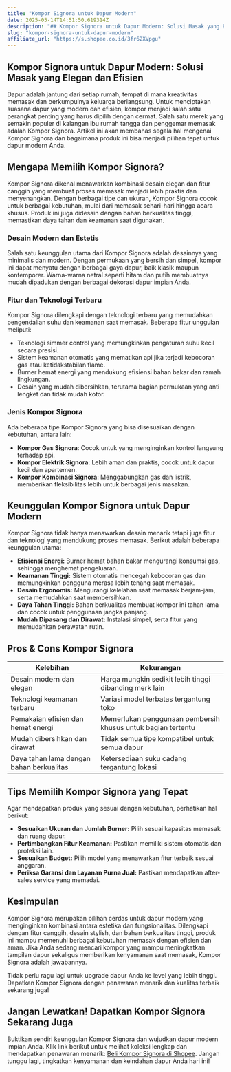 ```yaml
---
title: "Kompor Signora untuk Dapur Modern"
date: 2025-05-14T14:51:50.619314Z
description: "## Kompor Signora untuk Dapur Modern: Solusi Masak yang Elegan dan Efisien..."
slug: "kompor-signora-untuk-dapur-modern"
affiliate_url: "https://s.shopee.co.id/3fr62XVpgu"
---
```

## Kompor Signora untuk Dapur Modern: Solusi Masak yang Elegan dan Efisien

Dapur adalah jantung dari setiap rumah, tempat di mana kreativitas memasak dan berkumpulnya keluarga berlangsung. Untuk menciptakan suasana dapur yang modern dan efisien, kompor menjadi salah satu perangkat penting yang harus dipilih dengan cermat. Salah satu merek yang semakin populer di kalangan ibu rumah tangga dan penggemar memasak adalah Kompor Signora. Artikel ini akan membahas segala hal mengenai Kompor Signora dan bagaimana produk ini bisa menjadi pilihan tepat untuk dapur modern Anda.

## Mengapa Memilih Kompor Signora?

Kompor Signora dikenal menawarkan kombinasi desain elegan dan fitur canggih yang membuat proses memasak menjadi lebih praktis dan menyenangkan. Dengan berbagai tipe dan ukuran, Kompor Signora cocok untuk berbagai kebutuhan, mulai dari memasak sehari-hari hingga acara khusus. Produk ini juga didesain dengan bahan berkualitas tinggi, memastikan daya tahan dan keamanan saat digunakan.

### Desain Modern dan Estetis

Salah satu keunggulan utama dari Kompor Signora adalah desainnya yang minimalis dan modern. Dengan permukaan yang bersih dan simpel, kompor ini dapat menyatu dengan berbagai gaya dapur, baik klasik maupun kontemporer. Warna-warna netral seperti hitam dan putih membuatnya mudah dipadukan dengan berbagai dekorasi dapur impian Anda.

### Fitur dan Teknologi Terbaru

Kompor Signora dilengkapi dengan teknologi terbaru yang memudahkan pengendalian suhu dan keamanan saat memasak. Beberapa fitur unggulan meliputi:

- Teknologi simmer control yang memungkinkan pengaturan suhu kecil secara presisi.
- Sistem keamanan otomatis yang mematikan api jika terjadi kebocoran gas atau ketidakstabilan flame.
- Burner hemat energi yang mendukung efisiensi bahan bakar dan ramah lingkungan.
- Desain yang mudah dibersihkan, terutama bagian permukaan yang anti lengket dan tidak mudah kotor.

### Jenis Kompor Signora

Ada beberapa tipe Kompor Signora yang bisa disesuaikan dengan kebutuhan, antara lain:

- **Kompor Gas Signora**: Cocok untuk yang menginginkan kontrol langsung terhadap api.
- **Kompor Elektrik Signora**: Lebih aman dan praktis, cocok untuk dapur kecil dan apartemen.
- **Kompor Kombinasi Signora**: Menggabungkan gas dan listrik, memberikan fleksibilitas lebih untuk berbagai jenis masakan.

## Keunggulan Kompor Signora untuk Dapur Modern

Kompor Signora tidak hanya menawarkan desain menarik tetapi juga fitur dan teknologi yang mendukung proses memasak. Berikut adalah beberapa keunggulan utama:

- **Efisiensi Energi:** Burner hemat bahan bakar mengurangi konsumsi gas, sehingga menghemat pengeluaran.
- **Keamanan Tinggi:** Sistem otomatis mencegah kebocoran gas dan memungkinkan pengguna merasa lebih tenang saat memasak.
- **Desain Ergonomis:** Mengurangi kelelahan saat memasak berjam-jam, serta memudahkan saat membersihkan.
- **Daya Tahan Tinggi:** Bahan berkualitas membuat kompor ini tahan lama dan cocok untuk penggunaan jangka panjang.
- **Mudah Dipasang dan Dirawat:** Instalasi simpel, serta fitur yang memudahkan perawatan rutin.

## Pros & Cons Kompor Signora

| Kelebihan                          | Kekurangan                              |
|-----------------------------------|----------------------------------------|
| Desain modern dan elegan        | Harga mungkin sedikit lebih tinggi dibanding merk lain  |
| Teknologi keamanan terbaru     | Variasi model terbatas tergantung toko   |
| Pemakaian efisien dan hemat energi | Memerlukan penggunaan pembersih khusus untuk bagian tertentu |
| Mudah dibersihkan dan dirawat    | Tidak semua tipe kompatibel untuk semua dapur |
| Daya tahan lama dengan bahan berkualitas | Ketersediaan suku cadang tergantung lokasi |

## Tips Memilih Kompor Signora yang Tepat

Agar mendapatkan produk yang sesuai dengan kebutuhan, perhatikan hal berikut:

- **Sesuaikan Ukuran dan Jumlah Burner:** Pilih sesuai kapasitas memasak dan ruang dapur.
- **Pertimbangkan Fitur Keamanan:** Pastikan memiliki sistem otomatis dan proteksi lain.
- **Sesuaikan Budget:** Pilih model yang menawarkan fitur terbaik sesuai anggaran.
- **Periksa Garansi dan Layanan Purna Jual:** Pastikan mendapatkan after-sales service yang memadai.

## Kesimpulan

Kompor Signora merupakan pilihan cerdas untuk dapur modern yang menginginkan kombinasi antara estetika dan fungsionalitas. Dilengkapi dengan fitur canggih, desain stylish, dan bahan berkualitas tinggi, produk ini mampu memenuhi berbagai kebutuhan memasak dengan efisien dan aman. Jika Anda sedang mencari kompor yang mampu meningkatkan tampilan dapur sekaligus memberikan kenyamanan saat memasak, Kompor Signora adalah jawabannya.

Tidak perlu ragu lagi untuk upgrade dapur Anda ke level yang lebih tinggi. Dapatkan Kompor Signora dengan penawaran menarik dan kualitas terbaik sekarang juga!

## Jangan Lewatkan! Dapatkan Kompor Signora Sekarang Juga

Buktikan sendiri keunggulan Kompor Signora dan wujudkan dapur modern impian Anda. Klik link berikut untuk melihat koleksi lengkap dan mendapatkan penawaran menarik: [Beli Kompor Signora di Shopee](https://s.shopee.co.id/3fr62XVpgu). Jangan tunggu lagi, tingkatkan kenyamanan dan keindahan dapur Anda hari ini!